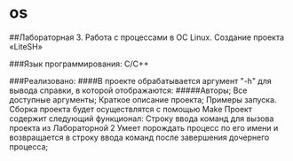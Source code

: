 # os
##Лабораторная 3. Работа с процессами в ОС Linux. Создание проекта «LiteSH»


###Язык программирования: С/С++

###Реализовано:
####В проекте обрабатывается аргумент "-h" для вывода справки, в которой отображаются:
#####Авторы;
  Все доступные аргументы;
  Краткое описание проекта;
  Примеры запуска.
Сборка проекта будет осуществлятся с помощью Make
Проект содержит следующий функционал:
  Строку ввода команд для вызова проекта из Лабораторной 2
  Умеет порождать процесс по его имени и возвращается в строку ввода команд после завершения дочернего процесса;
